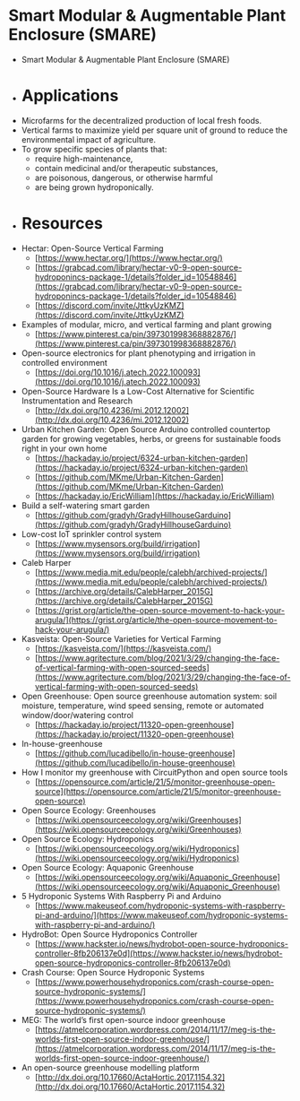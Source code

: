 # Smart Modular & Augmentable Plant Enclosure (SMARE)
- Smart Modular & Augmentable Plant Enclosure (SMARE)
- # Applications
- Microfarms for the decentralized production of local fresh foods.
- Vertical farms to maximize yield per square unit of ground to reduce the environmental impact of agriculture.
- To grow specific species of plants that:
	- require high-maintenance,
	- contain medicinal and/or therapeutic substances,
	- are poisonous, dangerous, or otherwise harmful
	- are being grown hydroponically.
- # Resources
- Hectar: Open-Source Vertical Farming
	- [https://www.hectar.org/](https://www.hectar.org/)
	- [https://grabcad.com/library/hectar-v0-9-open-source-hydroponincs-package-1/details?folder_id=10548846](https://grabcad.com/library/hectar-v0-9-open-source-hydroponincs-package-1/details?folder_id=10548846)
	- [https://discord.com/invite/JttkyUzKMZ](https://discord.com/invite/JttkyUzKMZ)
- Examples of modular, micro, and vertical farming and plant growing
	- [https://www.pinterest.ca/pin/397301998368882876/](https://www.pinterest.ca/pin/397301998368882876/)
- Open-source electronics for plant phenotyping and irrigation in controlled environment
	- [https://doi.org/10.1016/j.atech.2022.100093](https://doi.org/10.1016/j.atech.2022.100093)
- Open-Source Hardware Is a Low-Cost Alternative for Scientific Instrumentation and Research
	- [http://dx.doi.org/10.4236/mi.2012.12002](http://dx.doi.org/10.4236/mi.2012.12002)
- Urban Kitchen Garden: Open Source Arduino controlled countertop garden for growing vegetables, herbs, or greens for sustainable foods right in your own home
	- [https://hackaday.io/project/6324-urban-kitchen-garden](https://hackaday.io/project/6324-urban-kitchen-garden)
	- [https://github.com/MKme/Urban-Kitchen-Garden](https://github.com/MKme/Urban-Kitchen-Garden)
	- [https://hackaday.io/EricWilliam](https://hackaday.io/EricWilliam)
- Build a self-watering smart garden
	- [https://github.com/gradyh/GradyHillhouseGarduino](https://github.com/gradyh/GradyHillhouseGarduino)
- Low-cost IoT sprinkler control system
	- [https://www.mysensors.org/build/irrigation](https://www.mysensors.org/build/irrigation)
- Caleb Harper
	- [https://www.media.mit.edu/people/calebh/archived-projects/](https://www.media.mit.edu/people/calebh/archived-projects/)
	- [https://archive.org/details/CalebHarper_2015G](https://archive.org/details/CalebHarper_2015G)
	- [https://grist.org/article/the-open-source-movement-to-hack-your-arugula/](https://grist.org/article/the-open-source-movement-to-hack-your-arugula/)
- Kasveista: Open-Source Varieties for Vertical Farming
	- [https://kasveista.com/](https://kasveista.com/)
	- [https://www.agritecture.com/blog/2021/3/29/changing-the-face-of-vertical-farming-with-open-sourced-seeds](https://www.agritecture.com/blog/2021/3/29/changing-the-face-of-vertical-farming-with-open-sourced-seeds)
- Open Greenhouse: Open source greenhouse automation system: soil moisture, temperature, wind speed sensing, remote or automated window/door/watering control
	- [https://hackaday.io/project/11320-open-greenhouse](https://hackaday.io/project/11320-open-greenhouse)
- In-house-greenhouse
	- [https://github.com/lucadibello/in-house-greenhouse](https://github.com/lucadibello/in-house-greenhouse)
- How I monitor my greenhouse with CircuitPython and open source tools
	- [https://opensource.com/article/21/5/monitor-greenhouse-open-source](https://opensource.com/article/21/5/monitor-greenhouse-open-source)
- Open Source Ecology: Greenhouses
	- [https://wiki.opensourceecology.org/wiki/Greenhouses](https://wiki.opensourceecology.org/wiki/Greenhouses)
- Open Source Ecology: Hydroponics
	- [https://wiki.opensourceecology.org/wiki/Hydroponics](https://wiki.opensourceecology.org/wiki/Hydroponics)
- Open Source Ecology: Aquaponic Greenhouse
	- [https://wiki.opensourceecology.org/wiki/Aquaponic_Greenhouse](https://wiki.opensourceecology.org/wiki/Aquaponic_Greenhouse)
- 5 Hydroponic Systems With Raspberry Pi and Arduino
	- [https://www.makeuseof.com/hydroponic-systems-with-raspberry-pi-and-arduino/](https://www.makeuseof.com/hydroponic-systems-with-raspberry-pi-and-arduino/)
- HydroBot: Open Source Hydroponics Controller
	- [https://www.hackster.io/news/hydrobot-open-source-hydroponics-controller-8fb206137e0d](https://www.hackster.io/news/hydrobot-open-source-hydroponics-controller-8fb206137e0d)
- Crash Course: Open Source Hydroponic Systems
	- [https://www.powerhousehydroponics.com/crash-course-open-source-hydroponic-systems/](https://www.powerhousehydroponics.com/crash-course-open-source-hydroponic-systems/)
- MEG: The world’s first open-source indoor greenhouse
	- [https://atmelcorporation.wordpress.com/2014/11/17/meg-is-the-worlds-first-open-source-indoor-greenhouse/](https://atmelcorporation.wordpress.com/2014/11/17/meg-is-the-worlds-first-open-source-indoor-greenhouse/)
- An open-source greenhouse modelling platform
	- [http://dx.doi.org/10.17660/ActaHortic.2017.1154.32](http://dx.doi.org/10.17660/ActaHortic.2017.1154.32)